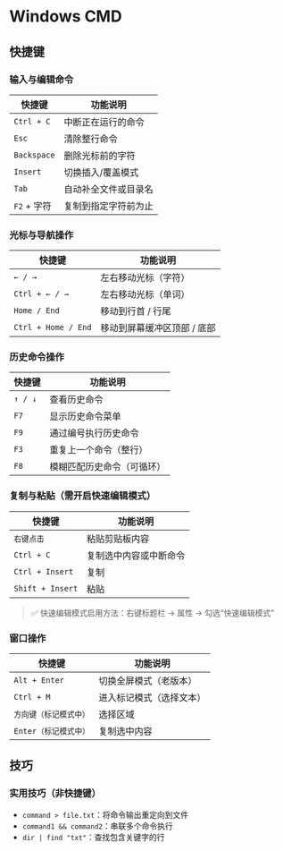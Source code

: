 #  Windows CMD 

## 快捷键

### 输入与编辑命令
| 快捷键 | 功能说明 |
|--------|-----------|
| `Ctrl + C` | 中断正在运行的命令 |
| `Esc` | 清除整行命令 |
| `Backspace` | 删除光标前的字符 |
| `Insert` | 切换插入/覆盖模式 |
| `Tab` | 自动补全文件或目录名 |
| `F2` + 字符 | 复制到指定字符前为止 |

### 光标与导航操作
| 快捷键 | 功能说明 |
|--------|-----------|
| `← / →` | 左右移动光标（字符） |
| `Ctrl + ← / →` | 左右移动光标（单词） |
| `Home / End` | 移动到行首 / 行尾 |
| `Ctrl + Home / End` | 移动到屏幕缓冲区顶部 / 底部 |

### 历史命令操作
| 快捷键 | 功能说明 |
|--------|-----------|
| `↑ / ↓` | 查看历史命令 |
| `F7` | 显示历史命令菜单 |
| `F9` | 通过编号执行历史命令 |
| `F3` | 重复上一个命令（整行） |
| `F8` | 模糊匹配历史命令（可循环） |

### 复制与粘贴（需开启快速编辑模式）
| 快捷键 | 功能说明 |
|--------|-----------|
| `右键点击` | 粘贴剪贴板内容 |
| `Ctrl + C` | 复制选中内容或中断命令 |
| `Ctrl + Insert` | 复制 |
| `Shift + Insert` | 粘贴 |

> ✅ 快速编辑模式启用方法：右键标题栏 → 属性 → 勾选“快速编辑模式”

### 窗口操作
| 快捷键 | 功能说明 |
|--------|-----------|
| `Alt + Enter` | 切换全屏模式（老版本） |
| `Ctrl + M` | 进入标记模式（选择文本） |
| `方向键（标记模式中）` | 选择区域 |
| `Enter（标记模式中）` | 复制选中内容 |


## 技巧

### 实用技巧（非快捷键）
- `command > file.txt`：将命令输出重定向到文件
- `command1 && command2`：串联多个命令执行
- `dir | find "txt"`：查找包含关键字的行

